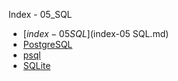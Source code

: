 Index - 05_SQL

* [$index-05 SQL]($index-05 SQL.md)
* [PostgreSQL](PostgreSQL.md)
* [psql](psql.md)
* [SQLite](SQLite.md)